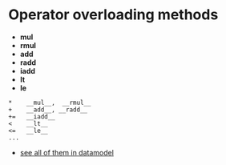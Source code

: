 # Operator overloading methods

* __mul__
* __rmul__
* __add__
* __radd__
* __iadd__
* __lt__
* __le__

```
*    __mul__,  __rmul__
+    __add__, __radd__
+=   __iadd__
<    __lt__
<=   __le__
...
```

* [see all of them in datamodel](https://docs.python.org/reference/datamodel.html)

